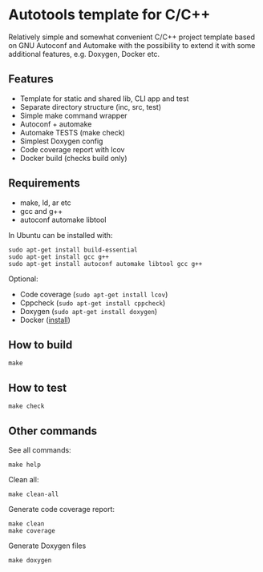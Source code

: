 Autotools template for C/C++
============================

Relatively simple and somewhat convenient C/C++ project template
based on GNU Autoconf and Automake with the possibility to extend it
with some additional features, e.g. Doxygen, Docker etc.

Features
--------

* Template for static and shared lib, CLI app and test
* Separate directory structure (inc, src, test)
* Simple make command wrapper
* Autoconf + automake
* Automake TESTS (make check)
* Simplest Doxygen config
* Code coverage report with lcov
* Docker build (checks build only)

Requirements
------------

* make, ld, ar etc
* gcc and g++
* autoconf automake libtool

In Ubuntu can be installed with:

    sudo apt-get install build-essential
    sudo apt-get install gcc g++
    sudo apt-get install autoconf automake libtool gcc g++

Optional:

* Code coverage (`sudo apt-get install lcov`)
* Cppcheck (`sudo apt-get install cppcheck`)
* Doxygen (`sudo apt-get install doxygen`)
* Docker ([install](https://docs.docker.com/install/))

How to build
------------

    make

How to test
-----------

    make check

Other commands
--------------

See all commands:

    make help

Clean all:

    make clean-all

Generate code coverage report:

    make clean
    make coverage

Generate Doxygen files

    make doxygen
